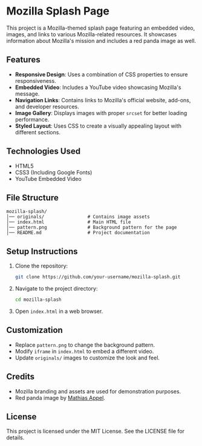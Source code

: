 # Mozilla Splash Page

This project is a Mozilla-themed splash page featuring an embedded video, images, and links to various Mozilla-related resources. It showcases information about Mozilla's mission and includes a red panda image as well.

## Features

- **Responsive Design**: Uses a combination of CSS properties to ensure responsiveness.
- **Embedded Video**: Includes a YouTube video showcasing Mozilla's message.
- **Navigation Links**: Contains links to Mozilla's official website, add-ons, and developer resources.
- **Image Gallery**: Displays images with proper `srcset` for better loading performance.
- **Styled Layout**: Uses CSS to create a visually appealing layout with different sections.

## Technologies Used

- HTML5
- CSS3 (Including Google Fonts)
- YouTube Embedded Video

## File Structure

```
mozilla-splash/
│── originals/                # Contains image assets
│── index.html                # Main HTML file
│── pattern.png               # Background pattern for the page
│── README.md                 # Project documentation
```

## Setup Instructions

1. Clone the repository:
   ```sh
   git clone https://github.com/your-username/mozilla-splash.git
   ```
2. Navigate to the project directory:
   ```sh
   cd mozilla-splash
   ```
3. Open `index.html` in a web browser.

## Customization

- Replace `pattern.png` to change the background pattern.
- Modify `iframe` in `index.html` to embed a different video.
- Update `originals/` images to customize the look and feel.

## Credits

- Mozilla branding and assets are used for demonstration purposes.
- Red panda image by [Mathias Appel](https://www.flickr.com/photos/mathiasappel/21675551065/).

## License

This project is licensed under the MIT License. See the LICENSE file for details.
